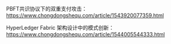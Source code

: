 PBFT共识协议下的双重支付攻击：https://www.chongdongshequ.com/article/1543920077359.html

HyperLedger Fabric 架构设计中的模式创新：https://www.chongdongshequ.com/article/1544005544333.html
